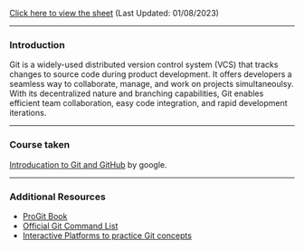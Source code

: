 [Click here to view the sheet](./command.html) (Last Updated: 01/08/2023)
____
### Introduction
Git is a widely-used distributed version control system (VCS) that tracks changes to source code during product development. It offers developers a seamless way to collaborate, manage, and work on projects simultaneoulsy. With its decentralized nature and branching capabilities, Git enables efficient team collaboration, easy code integration, and rapid development iterations.
____
### Course taken 
[Introducation to Git and GitHub](https://www.coursera.org/learn/introduction-git-github) by google.
____
### Additional Resources
- [ProGit Book](https://git-scm.com/book/en/v2)
- [Official Git Command List](https://git-scm.com/docs)
- [Interactive Platforms to practice Git concepts](https://www.makeuseof.com/git-learn-interactive-resources/) 
